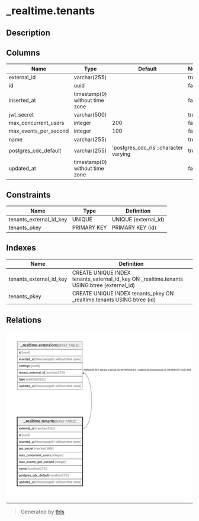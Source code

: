 # _realtime.tenants

## Description

## Columns

| Name | Type | Default | Nullable | Children | Parents | Comment |
| ---- | ---- | ------- | -------- | -------- | ------- | ------- |
| external_id | varchar(255) |  | true | [_realtime.extensions](_realtime.extensions.md) |  |  |
| id | uuid |  | false |  |  |  |
| inserted_at | timestamp(0) without time zone |  | false |  |  |  |
| jwt_secret | varchar(500) |  | true |  |  |  |
| max_concurrent_users | integer | 200 | false |  |  |  |
| max_events_per_second | integer | 100 | false |  |  |  |
| name | varchar(255) |  | true |  |  |  |
| postgres_cdc_default | varchar(255) | 'postgres_cdc_rls'::character varying | true |  |  |  |
| updated_at | timestamp(0) without time zone |  | false |  |  |  |

## Constraints

| Name | Type | Definition |
| ---- | ---- | ---------- |
| tenants_external_id_key | UNIQUE | UNIQUE (external_id) |
| tenants_pkey | PRIMARY KEY | PRIMARY KEY (id) |

## Indexes

| Name | Definition |
| ---- | ---------- |
| tenants_external_id_key | CREATE UNIQUE INDEX tenants_external_id_key ON _realtime.tenants USING btree (external_id) |
| tenants_pkey | CREATE UNIQUE INDEX tenants_pkey ON _realtime.tenants USING btree (id) |

## Relations

![er](_realtime.tenants.png)

---

> Generated by [tbls](https://github.com/k1LoW/tbls)
